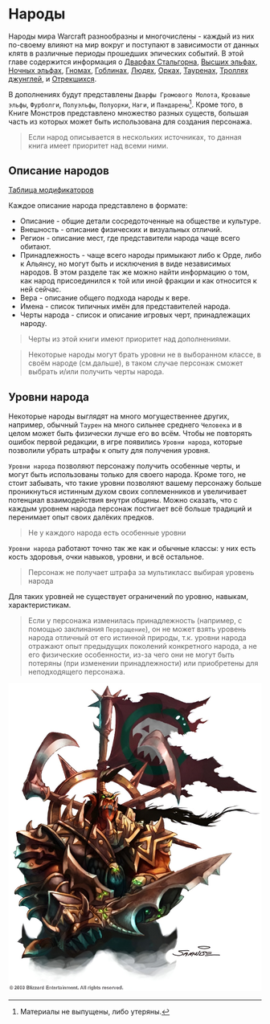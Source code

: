# Народы

Народы мира Warcraft разнообразны и многочислены - каждый из них по-своему влияют на мир вокруг и поступают в зависимости от данных клятв в различные периоды прошедших эпических событий. В этой главе содержится информация о [Дварфах Стальгорна](dwarfes/dwarfes.md), [Высших эльфах](highelves/highelves.md), [Ночных эльфах](nightelves/nightelves.md), [Гномах](gnomes/gnomes.md), [Гоблинах](goblins/goblins.md), [Людях](humans/humans.md), [Орках](orcs/orcs.md), [Тауренах](taurs/taurs.md), [Троллях джунглей](trolls/trolls.md), и [Отрекшихся](forsaken/forsaken.md).

В дополнениях будут представлены `Дварфы Громового Молота`, `Кровавые эльфы`, `Фурболги`, `Полуэльфы`, `Полуорки`, `Наги`, и `Пандарены`[^no]. Кроме того, в Книге Монстров представлено множество разных существ, большая часть из которых может быть использована для создания персонажа. 

> Если народ описывается в нескольких источниках, то данная книга имеет приоритет над всеми ними.

## Описание народов

[Таблица модификаторов](../tables/2-1.md)

Каждое описание народа представлено в формате:
* Описание - общие детали сосредоточенные на обществе и культуре.
* Внешность - описание физических и визуальных отличий.
* Регион - описание мест, где представители народа чаще всего обитают.
* Принадлежность - чаще всего народы примыкают либо к Орде, либо к Альянсу, но могут быть и исключения в виде независимых народов. В этом разделе так же можно найти информацию о том, как народ присоединился к той или иной фракции и как относится к ней сейчас.
* Вера - описание общего подхода народы к вере.
* Имена - список типичных имён для представителей народа.
* Черты народа - список и описание игровых черт, принадлежащих народу. 

> Черты из этой книги имеют приоритет над дополнениями.

> Некоторые народы могут брать уровни не в выборанном классе, в своём народе (см.дальше), в таком случае персонаж сможет выбрать и/или получить черты народа.

## Уровни народа

Некоторые народы выглядят на много могущественнее других, например, обычный `Таурен` на много сильнее среднего `Человека` и в целом может быть физически лучше его во всём. Чтобы не повторять ошибок первой редакции, в игре появились `Уровни народа`, которые позволили убрать штрафы к опыту для получения уровня.

`Уровни народа` позволяют персонажу получить особенные черты, и могут быть использованы только для своего народа. Кроме того, не стоит забывать, что такие уровни позволяют вашему персонажу больше проникнуться истинным духом своих соплеменников и увеличивает потенциал взаимодействия внутри общины. Можно сказать, что с каждым уровнем народа персонаж постигает всё больше традиций и перенимает опыт своих далёких предков.

> Не у каждого народа есть особенные уровни

`Уровни народа` работают точно так же как и обычные классы: у них есть кость здоровья, очки навыков, уровни, и всё остальное.

> Персонаж не получает штрафа за мультикласс выбирая уровень народа

Для таких уровней не существует ограничений по уровню, навыкам, характеристикам.

> Если у персонажа изменилась принадлежность (например, с помощью заклинания `Первращение`), он не может взять уровень народа отличный от его истинной природы, т.к. уровни народа отражают опыт предыдущих поколений конкретного народа, а не его физические особенности, из-за чего они не могут быть потеряны (при изменении принадлежности) или приобретены для неподходящего персонажа.  

![Орк 2003 года выпуска](../images/clips/16-felorc.jpg)

[^no]: Материалы не выпущены, либо утеряны.